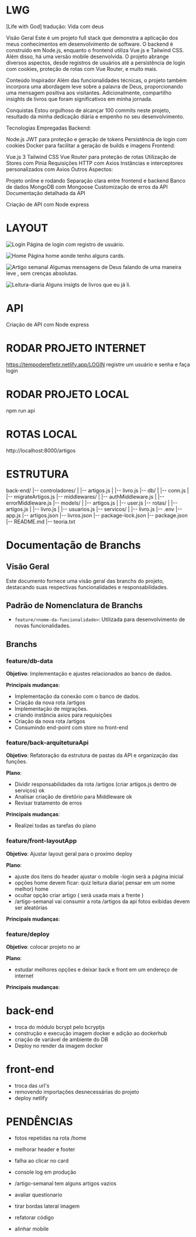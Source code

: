 # LWG
[Life with God] tradução: Vida com deus

Visão Geral
Este é um projeto full stack que demonstra a aplicação dos meus conhecimentos em desenvolvimento de software. O backend é construído em Node.js, enquanto o frontend utiliza Vue.js e Tailwind CSS. Além disso, há uma versão mobile desenvolvida. O projeto abrange diversos aspectos, desde registros de usuários até a persistência de login com cookies, proteção de rotas com Vue Router, e muito mais.

Conteúdo Inspirador
Além das funcionalidades técnicas, o projeto também incorpora uma abordagem leve sobre a palavra de Deus, proporcionando uma mensagem positiva aos visitantes. Adicionalmente, compartilho insights de livros que foram significativos em minha jornada.

Conquistas
Estou orgulhoso de alcançar 100 commits neste projeto, resultado da minha dedicação diária e empenho no seu desenvolvimento.

Tecnologias Empregadas
Backend:

Node.js
JWT para proteção e geração de tokens
Persistência de login com cookies
Docker para facilitar a geração de builds e imagens
Frontend:

Vue.js 3
Tailwind CSS
Vue Router para proteção de rotas
Utilização de Stores com Pinia
Requisições HTTP com Axios
Instâncias e interceptores personalizados com Axios
Outros Aspectos:

Projeto online e rodando
Separação clara entre frontend e backend
Banco de dados MongoDB com Mongoose
Customização de erros da API
Documentação detalhada da API

Criação de API com Node express
# LAYOUT
![Login](./front-end/src/assets/imagens-git/login.png)
Página de login com registro de usuário.

![Home](./front-end/src/assets/imagens-git/home.png)
Página home aonde tenho alguns cards.

![Artigo semanal](./front-end/src/assets/imagens-git/artigo-semanal.png)
Algumas mensagens de Deus falando de uma maneira leve , sem crenças absolutas.

![Leitura-diaria](./front-end/src/assets/imagens-git/leitura-diaria.png)
Alguns insigts de livros que eu já li.


# API 

Criação de API com Node express

# RODAR PROJETO INTERNET
https://tempoderefletir.netlify.app/LOGIN
registre um usuário e senha e faça login

# RODAR PROJETO LOCAL

npm run api

# ROTAS LOCAL

http://localhost:8000/artigos

# ESTRUTURA

back-end/
|-- controladores/
| |-- artigos.js
| |-- livro.js
|-- db/
| |-- conn.js
| |-- migrateArtigos.js
|-- middlewares/
| |-- authMiddleware.js
| |-- errorMiddleware.js
|-- models/
| |-- artigos.js
| |-- user.js
|-- rotas/
| |-- artigos.js
| |-- livro.js
| |-- usuarios.js
|-- servicos/
| |-- livro.js
|-- .env
|-- app.js
|-- artigos.json
|-- livros.json
|-- package-lock.json
|-- package.json
|-- README.md
|-- teoria.txt

# Documentação de Branchs

## Visão Geral

Este documento fornece uma visão geral das branchs do projeto, destacando suas respectivas funcionalidades e responsabilidades.

## Padrão de Nomenclatura de Branchs

- `feature/<nome-da-funcionalidade>`: Utilizada para desenvolvimento de novas funcionalidades.

## Branchs

### feature/db-data

**Objetivo**: Implementação e ajustes relacionados ao banco de dados.

**Principais mudanças**:

- Implementação da conexão com o banco de dados.
- Criação da nova rota /artigos
- Implementação de migrações.
- criando instância axios para requisições
- Criação da nova rota /artigos
- Consumindo end-point com store no front-end

### feature/back-arquiteturaApi

**Objetivo**: Refatoração da estrutura de pastas da API e organização das funções.

**Plano**:

- Dividir responsabilidades da rota /artigos (criar artigos.js dentro de serviços) ok
- Analisar criação de diretório para Middleware ok
- Revisar tratamento de erros

**Principais mudanças**:

- Realizei todas as tarefas do plano

### feature/front-layoutApp

**Objetivo**: Ajustar layout geral para o proximo deploy

**Plano**:

- ajuste dos itens do header
  ajustar o mobile
  -login será a página inicial
- opções home devem ficar:
  quiz
  leitura diaria( pensar em um nome melhor)
  home
- ocultar opção criar artigo ( será usada mais a frente )
- /artigo-semanal
  vai consumir a rota /artigos da api
  fotos exibidas devem ser aleatórias

**Principais mudanças**:

### feature/deploy

**Objetivo**: colocar projeto no ar

**Plano**:

- estudar melhores opções e deixar back e front em um endereço de internet

**Principais mudanças**:

# back-end

- troca do módulo bcrypt pelo bcryptjs
- construção e execução imagem docker e adição ao dockerhub
- criação de variável de ambiente do DB
- Deploy no render da imagem docker

# front-end

- troca das url's
- removendo importações desnecessárias do projeto
- deploy netlify

# PENDÊNCIAS

- fotos repetidas na rota /home
- melhorar header e footer
- falha ao clicar no card
- console log em produção
- /artigo-semanal tem alguns artigos vazios
- avaliar questionario

- tirar bordas lateral imagem
- refatorar código
- alinhar mobile
